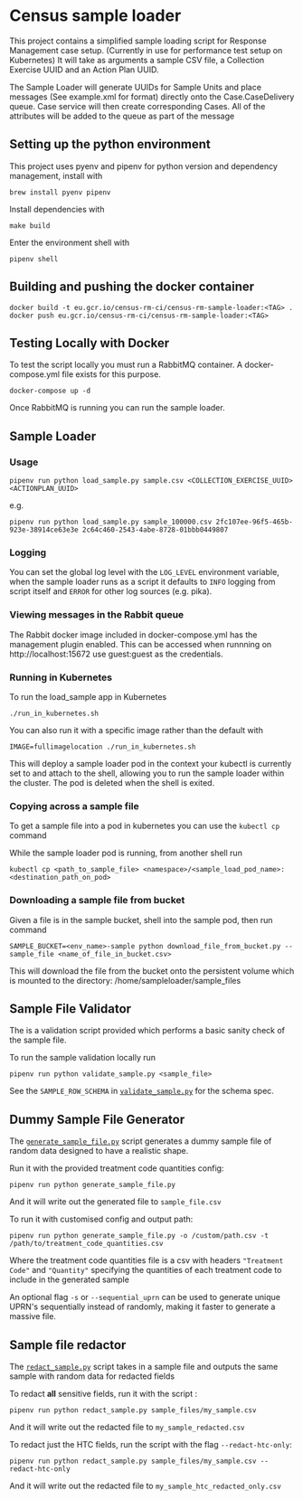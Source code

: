 # Census sample loader
This project contains a simplified sample loading script for Response Management case setup. (Currently in use for performance test setup on Kubernetes) It will take as arguments a sample CSV file, a Collection Exercise UUID and an Action Plan UUID.

The Sample Loader will generate UUIDs for Sample Units and place messages (See example.xml for format) directly onto the Case.CaseDelivery queue. Case service will then create corresponding Cases.
All of the attributes will be added to the queue as part of the message
  

## Setting up the python environment
This project uses pyenv and pipenv for python version and dependency management, install with
```shell script
brew install pyenv pipenv
```

Install dependencies with
```shell script
make build
```

Enter the environment shell with
```shell script
pipenv shell
```

## Building and pushing the docker container
```shell script
docker build -t eu.gcr.io/census-rm-ci/census-rm-sample-loader:<TAG> .
docker push eu.gcr.io/census-rm-ci/census-rm-sample-loader:<TAG>
```

## Testing Locally with Docker
To test the script locally you must run a RabbitMQ container. A docker-compose.yml file exists for this purpose.

```shell script
docker-compose up -d
```

Once RabbitMQ is running you can run the sample loader.


## Sample Loader
### Usage
```shell script
pipenv run python load_sample.py sample.csv <COLLECTION_EXERCISE_UUID> <ACTIONPLAN_UUID>
```
e.g.
```shell script
pipenv run python load_sample.py sample_100000.csv 2fc107ee-96f5-465b-923e-38914ce63e3e 2c64c460-2543-4abe-8728-01bbb0449807
```

### Logging
You can set the global log level with the `LOG_LEVEL` environment variable, when the sample loader runs as a script it defaults to `INFO` logging from script itself and `ERROR` for other log sources (e.g. pika).


### Viewing messages in the Rabbit queue
The Rabbit docker image included in docker-compose.yml has the management plugin enabled. This can be accessed when runnning on http://localhost:15672 use guest:guest as the credentials.


### Running in Kubernetes
To run the load_sample app in Kubernetes 

```shell script
./run_in_kubernetes.sh
```

You can also run it with a specific image rather than the default with
```shell script
IMAGE=fullimagelocation ./run_in_kubernetes.sh
```

This will deploy a sample loader pod in the context your kubectl is currently set to and attach to the shell, allowing you to run the sample loader within the cluster. The pod is deleted when the shell is exited.

### Copying across a sample file
To get a sample file into a pod in kubernetes you can use the `kubectl cp` command

While the sample loader pod is running, from another shell run
```shell script
kubectl cp <path_to_sample_file> <namespace>/<sample_load_pod_name>:<destination_path_on_pod>
```

### Downloading a sample file from bucket
Given a file is in the sample bucket, shell into the sample pod, then run command
```shell script
SAMPLE_BUCKET=<env_name>-sample python download_file_from_bucket.py --sample_file <name_of_file_in_bucket.csv>
```

This will download the file from the bucket onto the persistent volume which is mounted to the directory: /home/sampleloader/sample_files 

## Sample File Validator
The is a validation script provided which performs a basic sanity check of the sample file. 

To run the sample validation locally run
```shell script
pipenv run python validate_sample.py <sample_file>
```

See the `SAMPLE_ROW_SCHEMA` in [`validate_sample.py`](/validate_sample.py) for the schema spec.

## Dummy Sample File Generator
The [`generate_sample_file.py`](/generate_sample_file.py) script generates a dummy sample file of random data designed to have a realistic shape.

Run it with the provided treatment code quantities config:
```shell script
pipenv run python generate_sample_file.py
```

And it will write out the generated file to `sample_file.csv`

To run it with customised config and output path:
```shell script
pipenv run python generate_sample_file.py -o /custom/path.csv -t /path/to/treatment_code_quantities.csv
```
Where the treatment code quantities file is a csv with headers `"Treatment Code"` and `"Quantity"` specifying the quantities of each treatment code to include in the generated sample

An optional flag `-s` or `--sequential_uprn` can be used to generate unique UPRN's sequentially instead of randomly, making it faster to generate a massive file.

## Sample file redactor
The [`redact_sample.py`](/redact_sample.py) script takes in a sample file and outputs the same sample with random data for redacted fields

To redact **all** sensitive fields, run it with the script :
```shell script
pipenv run python redact_sample.py sample_files/my_sample.csv
```
And it will write out the redacted file to `my_sample_redacted.csv`

To redact just the HTC fields, run the script with the flag `--redact-htc-only`:
```shell script
pipenv run python redact_sample.py sample_files/my_sample.csv --redact-htc-only
```

And it will write out the redacted file to `my_sample_htc_redacted_only.csv`
